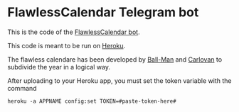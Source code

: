 # FlawlessCalendar Telegram bot

This is the code of the [FlawlessCalendar bot](https://telegram.me/flawlesscalendar_bot).  

This code is meant to be run on [Heroku](heroku.com).  

The flawless calendare has been developed by [Ball-Man](https://github.com/Ball-Man) and [Carlovan](https://github.com/Carlovan) to subdivide the year in a logical way.

After uploading to your Heroku app, you must set the token variable with the command

	heroku -a APPNAME config:set TOKEN=#paste-token-here#
